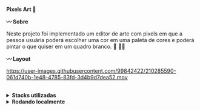<strong>Pixels Art :art: </strong>

<strong>:wavy_dash: Sobre</strong>

Neste projeto foi implementado um editor de arte com pixels em que a pessoa usuária poderá escolher uma cor em uma paleta de cores e poderá pintar o que quiser em um quadro branco. 🎨 🧑‍🎨

<strong>:wavy_dash: Layout</strong>

https://user-images.githubusercontent.com/99842422/210285590-061d740b-1e48-4785-83fd-3d4b9d7dea52.mov

<br />

<details>
  <summary><strong> Stacks utilizadas </strong></summary><br />

  * JavaScript
  * HTML
  * CSS

</details>

<details>
<summary><strong>Rodando localmente</strong></summary><br />
 
Clone o projeto: <br />
`git clone git@github.com:layanenu/car-shop.git`

Entre no diretório do projeto: <br />
`cd car-shop`
  
Suba a orquestração de containers: <br />
`docker-compose up -d`
  
A aplicação poderá ser acessada através de: <br />
`Back-end: localhost:3001`
  
</details>
